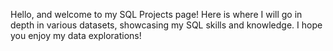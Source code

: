 Hello, and welcome to my SQL Projects page! Here is where I will go in depth in various datasets, showcasing my SQL skills and knowledge. I hope you enjoy
my data explorations!
